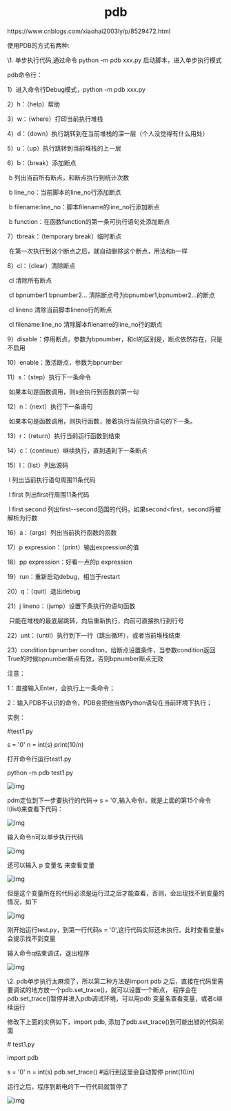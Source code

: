 <h1 align="center">pdb</h1>
https://www.cnblogs.com/xiaohai2003ly/p/8529472.html



使用PDB的方式有两种:

\1. 单步执行代码,通过命令 python -m pdb xxx.py 启动脚本，进入单步执行模式

 pdb命令行：

  1）进入命令行Debug模式，python -m pdb xxx.py

  2）h：（help）帮助

  3）w：（where）打印当前执行堆栈

  4）d：（down）执行跳转到在当前堆栈的深一层（个人没觉得有什么用处）

  5）u：（up）执行跳转到当前堆栈的上一层

  6）b：（break）添加断点

​         b 列出当前所有断点，和断点执行到统计次数

​         b line_no：当前脚本的line_no行添加断点

​         b filename:line_no：脚本filename的line_no行添加断点

​         b function：在函数function的第一条可执行语句处添加断点

  7）tbreak：（temporary break）临时断点

​         在第一次执行到这个断点之后，就自动删除这个断点，用法和b一样

  8）cl：（clear）清除断点

​        cl 清除所有断点

​        cl bpnumber1 bpnumber2... 清除断点号为bpnumber1,bpnumber2...的断点

​        cl lineno 清除当前脚本lineno行的断点

​        cl filename:line_no 清除脚本filename的line_no行的断点

  9）disable：停用断点，参数为bpnumber，和cl的区别是，断点依然存在，只是不启用

  10）enable：激活断点，参数为bpnumber

  11）s：（step）执行下一条命令

​        如果本句是函数调用，则s会执行到函数的第一句

  12）n：（next）执行下一条语句

​        如果本句是函数调用，则执行函数，接着执行当前执行语句的下一条。

  13）r：（return）执行当前运行函数到结束

  14）c：（continue）继续执行，直到遇到下一条断点

  15）l：（list）列出源码

​         l 列出当前执行语句周围11条代码

​         l first 列出first行周围11条代码

​         l first second 列出first--second范围的代码，如果second<first，second将被解析为行数

  16）a：（args）列出当前执行函数的函数

  17）p expression：（print）输出expression的值

  18）pp expression：好看一点的p expression

  19）run：重新启动debug，相当于restart

  20）q：（quit）退出debug

  21）j lineno：（jump）设置下条执行的语句函数

​        只能在堆栈的最底层跳转，向后重新执行，向前可直接执行到行号

  22）unt：（until）执行到下一行（跳出循环），或者当前堆栈结束

  23）condition bpnumber conditon，给断点设置条件，当参数condition返回True的时候bpnumber断点有效，否则bpnumber断点无效

 

注意：

  1：直接输入Enter，会执行上一条命令；

  2：输入PDB不认识的命令，PDB会把他当做Python语句在当前环境下执行；

 

实例：

\#test1.py

s = '0'
n = int(s)
print(10/n)

打开命令行运行test1.py

python -m pdb test1.py

 

![img](https://images2018.cnblogs.com/blog/319359/201803/319359-20180309163354386-1614433168.png)

pdm定位到下一步要执行的代码-> s = '0',输入命令l，就是上面的第15个命令l(list)来查看下代码：

![img](https://images2018.cnblogs.com/blog/319359/201803/319359-20180309163621591-1980237421.png)

输入命令n可以单步执行代码

![img](https://images2018.cnblogs.com/blog/319359/201803/319359-20180309163653740-593951858.png)

还可以输入 p 变量名  来查看变量

![img](https://images2018.cnblogs.com/blog/319359/201803/319359-20180309163813156-1165344911.png)

但是这个变量所在的代码必须是运行过之后才能查看，否则，会出现找不到变量的情况，如下

![img](https://images2018.cnblogs.com/blog/319359/201803/319359-20180309163932447-2075309546.png)

刚开始运行test.py，到第一行代码s = '0',这行代码实际还未执行。此时查看变量s会提示找不到变量

 

输入命令q结束调试，退出程序

![img](https://images2018.cnblogs.com/blog/319359/201803/319359-20180309164118781-2139918220.png)

 \2. pdb单步执行太麻烦了，所以第二种方法是import pdb 之后，直接在代码里需要调试的地方放一个pdb.set_trace()，就可以设置一个断点， 程序会在pdb.set_trace()暂停并进入pdb调试环境，可以用pdb 变量名查看变量，或者c继续运行

修改下上面的实例如下，import pdb, 添加了pdb.set_trace()到可能出错的代码前面

\# test1.py

import pdb


s = '0'
n = int(s)
pdb.set_trace() #运行到这里会自动暂停
print(10/n)

运行之后，程序到断电的下一行代码就暂停了

![img](https://images2018.cnblogs.com/blog/319359/201803/319359-20180309165146483-932831565.png)